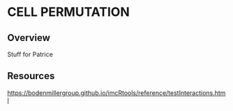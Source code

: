 # CELL PERMUTATION

## Overview
Stuff for Patrice

## Resources
https://bodenmillergroup.github.io/imcRtools/reference/testInteractions.html
